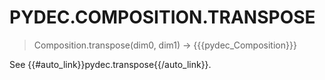 # PYDEC.COMPOSITION.TRANSPOSE
> Composition.transpose(dim0, dim1) →  {{{pydec_Composition}}}

See {{#auto_link}}pydec.transpose{{/auto_link}}.